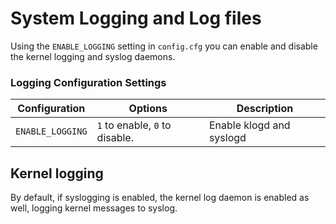 # System Logging and Log files

Using the `ENABLE_LOGGING` setting in `config.cfg` you can enable and disable the kernel logging and syslog daemons.

### Logging Configuration Settings

| Configuration            | Options                        | Description |
| ---                      | ---                            | ---         |
| `ENABLE_LOGGING`         | `1` to enable, `0` to disable. | Enable klogd and syslogd |

## Kernel logging

By default, if syslogging is enabled, the kernel log daemon is enabled as well, logging kernel messages to syslog.




